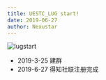 ```yaml
---
title: UESTC_LUG start!
date: 2019-06-27
author: Nexustar
---
```

![lugstart](https://github.com/uestclug/nu-official/blob/frontend/assets/pic/UESTC-LUG-start/lugstart.jpg?raw=true)

- 2019-3-25 建群
- 2019-6-27 得知社联注册完成
